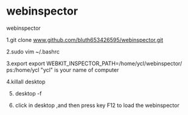 webinspector
============

webinspector

1.git clone www.github.com/bluth653426595/webinspector.git

2.sudo vim ~/.bashrc

3.export export WEBKIT_INSPECTOR_PATH=/home/ycl/webinspector/
ps:/home/ycl "ycl" is your name of computer

4.killall desktop

5. desktop -f

6. click in desktop ,and then press key F12 to load the webinspector
